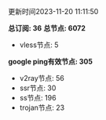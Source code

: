 更新时间2023-11-20 11:11:50

**总订阅: 36**
**总节点: 6072**
- vless节点: 5

**google ping有效节点: 305**
- v2ray节点: 56
- ssr节点: 30
- ss节点: 196
- trojan节点: 23
